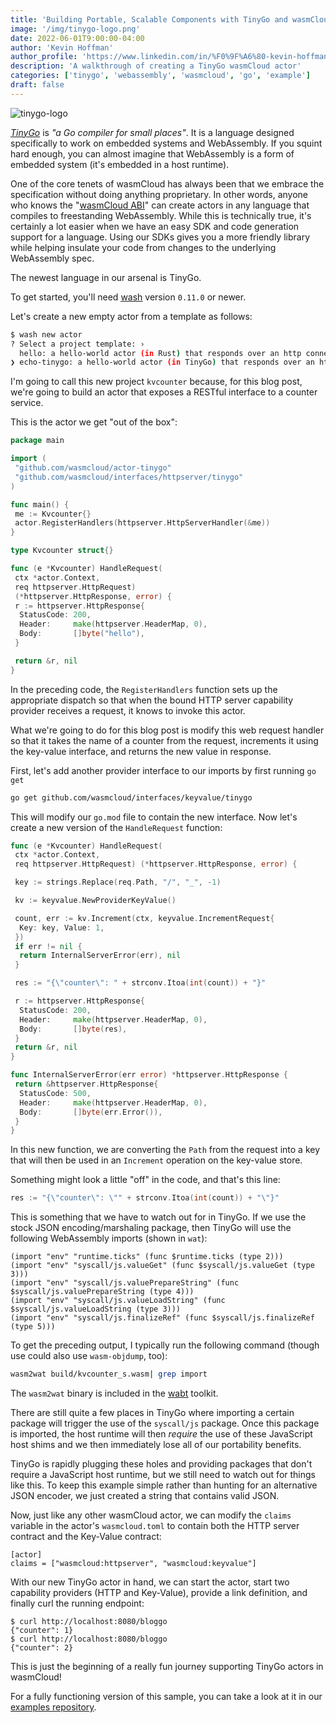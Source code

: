 ```yaml
---
title: 'Building Portable, Scalable Components with TinyGo and wasmCloud'
image: '/img/tinygo-logo.png'
date: 2022-06-01T9:00:00-04:00
author: 'Kevin Hoffman'
author_profile: 'https://www.linkedin.com/in/%F0%9F%A6%80-kevin-hoffman-9252669/'
description: 'A walkthrough of creating a TinyGo wasmCloud actor'
categories: ['tinygo', 'webassembly', 'wasmcloud', 'go', 'example']
draft: false
---
```


![tinygo-logo](/img/tinygo-logo.png)

_[TinyGo](https://tinygo.org)_ is _"a Go compiler for small places"_. It is a language designed specifically to work on embedded systems and WebAssembly. If you squint hard enough, you can almost imagine that WebAssembly is a form of embedded system (it's embedded in a host runtime).

One of the core tenets of wasmCloud has always been that we embrace the specification without doing anything proprietary. In other words, anyone who knows the "<u>[wasmCloud ABI](https://wasmcloud.com/docs/hosts/abis/wasmbus/)</u>" can create actors in any language that compiles to freestanding WebAssembly. While this is technically true, it's certainly a lot easier when we have an easy SDK and code generation support for a language. Using our SDKs gives you a more friendly library while helping insulate your code from changes to the underlying WebAssembly spec.

The newest language in our arsenal is TinyGo.

<!--truncate-->

To get started, you'll need <u>[wash](https://github.com/wasmcloud/wash)</u> version `0.11.0` or newer.

Let's create a new empty actor from a template as follows:

```bash
$ wash new actor
? Select a project template: ›
  hello: a hello-world actor (in Rust) that responds over an http connection
❯ echo-tinygo: a hello-world actor (in TinyGo) that responds over an http connection
```

I'm going to call this new project `kvcounter` because, for this blog post, we're going to build an actor that exposes a RESTful interface to a counter service.

This is the actor we get "out of the box":

```go
package main

import (
 "github.com/wasmcloud/actor-tinygo"
 "github.com/wasmcloud/interfaces/httpserver/tinygo"
)

func main() {
 me := Kvcounter{}
 actor.RegisterHandlers(httpserver.HttpServerHandler(&me))
}

type Kvcounter struct{}

func (e *Kvcounter) HandleRequest(
 ctx *actor.Context,
 req httpserver.HttpRequest)
 (*httpserver.HttpResponse, error) {
 r := httpserver.HttpResponse{
  StatusCode: 200,
  Header:     make(httpserver.HeaderMap, 0),
  Body:       []byte("hello"),
 }

 return &r, nil
}
```

In the preceding code, the `RegisterHandlers` function sets up the appropriate dispatch so that when the bound HTTP server capability provider receives a request, it knows to invoke this actor.

What we're going to do for this blog post is modify this web request handler so that it takes the name of a counter from the request, increments it using the key-value interface, and returns the new value in response.

First, let's add another provider interface to our imports by first running `go get`

```bash
go get github.com/wasmcloud/interfaces/keyvalue/tinygo
```

This will modify our `go.mod` file to contain the new interface. Now let's create a new version of the `HandleRequest` function:

```go
func (e *Kvcounter) HandleRequest(
 ctx *actor.Context,
 req httpserver.HttpRequest) (*httpserver.HttpResponse, error) {

 key := strings.Replace(req.Path, "/", "_", -1)

 kv := keyvalue.NewProviderKeyValue()

 count, err := kv.Increment(ctx, keyvalue.IncrementRequest{
  Key: key, Value: 1,
 })
 if err != nil {
  return InternalServerError(err), nil
 }

 res := "{\"counter\": " + strconv.Itoa(int(count)) + "}"

 r := httpserver.HttpResponse{
  StatusCode: 200,
  Header:     make(httpserver.HeaderMap, 0),
  Body:       []byte(res),
 }
 return &r, nil
}

func InternalServerError(err error) *httpserver.HttpResponse {
 return &httpserver.HttpResponse{
  StatusCode: 500,
  Header:     make(httpserver.HeaderMap, 0),
  Body:       []byte(err.Error()),
 }
}
```

In this new function, we are converting the `Path` from the request into a key that will then be used in an `Increment` operation on the key-value store.

Something might look a little "off" in the code, and that's this line:

```go
res := "{\"counter\": \"" + strconv.Itoa(int(count)) + "\"}"
```

This is something that we have to watch out for in TinyGo. If we use the stock JSON encoding/marshaling package, then TinyGo will use the following WebAssembly imports (shown in `wat`):

```
(import "env" "runtime.ticks" (func $runtime.ticks (type 2)))
(import "env" "syscall/js.valueGet" (func $syscall/js.valueGet (type 3)))
(import "env" "syscall/js.valuePrepareString" (func $syscall/js.valuePrepareString (type 4)))
(import "env" "syscall/js.valueLoadString" (func $syscall/js.valueLoadString (type 3)))
(import "env" "syscall/js.finalizeRef" (func $syscall/js.finalizeRef (type 5)))
```

To get the preceding output, I typically run the following command (though use could also use `wasm-objdump`, too):

```bash
wasm2wat build/kvcounter_s.wasm| grep import
```

The `wasm2wat` binary is included in the <u>[wabt](https://github.com/WebAssembly/wabt)</u> toolkit.

There are still quite a few places in TinyGo where importing a certain package will trigger the use of the `syscall/js` package. Once this package is imported, the host runtime will then _require_ the use of these JavaScript host shims and we then immediately lose all of our portability benefits.

TinyGo is rapidly plugging these holes and providing packages that don't require a JavaScript host runtime, but we still need to watch out for things like this. To keep this example simple rather than hunting for an alternative JSON encoder, we just created a string that contains valid JSON.

Now, just like any other wasmCloud actor, we can modify the `claims` variable in the actor's `wasmcloud.toml` to contain both the HTTP server contract and the Key-Value contract:

```
[actor]
claims = ["wasmcloud:httpserver", "wasmcloud:keyvalue"]
```

With our new TinyGo actor in hand, we can start the actor, start two capability providers (HTTP and Key-Value), provide a link definition, and finally curl the running endpoint:

```
$ curl http://localhost:8080/bloggo
{"counter": 1}
$ curl http://localhost:8080/bloggo
{"counter": 2}
```

This is just the beginning of a really fun journey supporting TinyGo actors in wasmCloud!

For a fully functioning version of this sample, you can take a look at it in our <u>[examples repository](https://github.com/wasmCloud/examples/tree/main/actor/kvcounter-tinygo)</u>.
